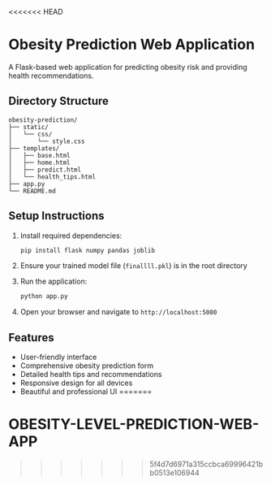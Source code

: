 <<<<<<< HEAD
# Obesity Prediction Web Application

A Flask-based web application for predicting obesity risk and providing health recommendations.

## Directory Structure
```
obesity-prediction/
├── static/
│   └── css/
│       └── style.css
├── templates/
│   ├── base.html
│   ├── home.html
│   ├── predict.html
│   └── health_tips.html
├── app.py
└── README.md
```

## Setup Instructions

1. Install required dependencies:
   ```bash
   pip install flask numpy pandas joblib
   ```

2. Ensure your trained model file (`finallll.pkl`) is in the root directory

3. Run the application:
   ```bash
   python app.py
   ```

4. Open your browser and navigate to `http://localhost:5000`

## Features

- User-friendly interface
- Comprehensive obesity prediction form
- Detailed health tips and recommendations
- Responsive design for all devices
- Beautiful and professional UI
=======
# OBESITY-LEVEL-PREDICTION-WEB-APP
>>>>>>> 5f4d7d6971a315ccbca69996421bb0513e106944
